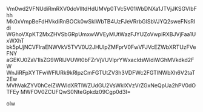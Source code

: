 Vm0wd2VFNUdiRmRXV0doVlltdHdUMVp0TVc5V01WbDNXa1JTVjJKSGVIbFhh
Mk0xVmpBeFdHVkdiRnBOCk0wSklWbTB4UzFJeVRrbGlSbVJYQ2sweFNsRldi
WGhoVXpKT2MxZHVSbGRpUmxwWVEyMUtWazFJYUZoVwpiRXBJVjFaa1UxWXhT
bk5pUjNCVFlraENWVkV5TVV0U2JHUlpZMFprV0FwVFJVcEZWbXRTUzFVeFNY
aGEKU0ZaV1lsZG9WRlJVUWt0bFZrVjVUVlprYWxacldsWldiWGhMVkdkd2FW
WnJiRFpXYTFwWFlURk9kRlpzCmFGTUtZV3h3VDFWc2FGTlNWbXh6V2taT2Ew
MVhVakZYV0hCelZWWldXRTlWZUdGU2VsWklXVzVrZGxNeQpUa2hPV0dOTFEy
MWFOV0ZCUFQwS0NteGpkdz09Cgp0d3I=

olw